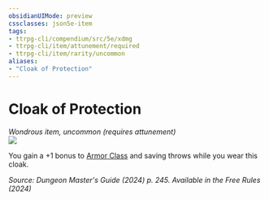 ```yaml
---
obsidianUIMode: preview
cssclasses: json5e-item
tags:
- ttrpg-cli/compendium/src/5e/xdmg
- ttrpg-cli/item/attunement/required
- ttrpg-cli/item/rarity/uncommon
aliases: 
- "Cloak of Protection"
---
```

# Cloak of Protection
*Wondrous item, uncommon (requires attunement)*  
![](2-Mechanics/CLI/items/img/cloak-of-protection.webp#right)


You gain a +1 bonus to [Armor Class](2-Mechanics/CLI/rules/variant-rules/armor-class-xphb.md) and saving throws while you wear this cloak.

*Source: Dungeon Master's Guide (2024) p. 245. Available in the Free Rules (2024)*